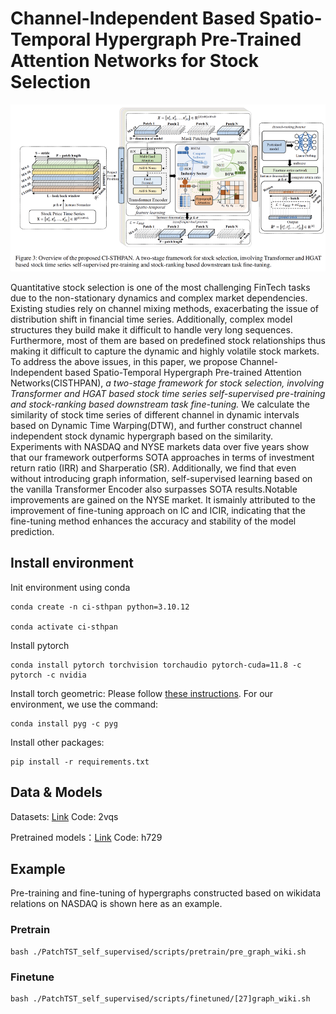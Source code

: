 # Channel-Independent Based Spatio-Temporal Hypergraph Pre-Trained Attention Networks for Stock Selection

![Overview of the proposed CI-STHPAN.](./imgs/overview.png)

Quantitative stock selection is one of the most challenging FinTech tasks due to the non-stationary dynamics and complex market dependencies. Existing studies rely on channel mixing methods, exacerbating the issue of distribution shift in financial time series. Additionally, complex model structures they build make it difficult to handle very long sequences. Furthermore, most of them are based on predefined stock relationships thus making it difficult to capture the dynamic and highly volatile stock markets. To address the above issues, in this paper, we propose Channel-Independent based Spatio-Temporal Hypergraph Pre-trained Attention Networks(CISTHPAN), *a two-stage framework for stock selection, involving Transformer and HGAT based stock time series self-supervised pre-training and stock-ranking based downstream task fine-tuning.* We calculate the similarity of stock time series of different channel in dynamic intervals based on Dynamic Time Warping(DTW), and further construct channel independent stock dynamic hypergraph based on the similarity. Experiments with NASDAQ and NYSE markets data over five years show that our framework outperforms SOTA approaches in terms of investment return ratio (IRR) and Sharperatio (SR). Additionally, we find that even without introducing graph information, self-supervised learning based on the vanilla Transformer Encoder also surpasses SOTA results.Notable improvements are gained on the NYSE market. It ismainly attributed to the improvement of fine-tuning approach on IC and ICIR, indicating that the fine-tuning method enhances the accuracy and stability of the model prediction.

## Install environment

Init environment using conda

```
conda create -n ci-sthpan python=3.10.12

conda activate ci-sthpan
```

Install pytorch

```
conda install pytorch torchvision torchaudio pytorch-cuda=11.8 -c pytorch -c nvidia
```

Install torch geometric: Please follow [these instructions](https://pytorch-geometric.readthedocs.io/en/latest/notes/installation.html).
For our environment, we use the command:

```
conda install pyg -c pyg
```

Install other packages:

```
pip install -r requirements.txt
```

## Data & Models

Datasets: [Link](https://pan.baidu.com/s/12SgBKg50pG-F3SpQA_x0tQ) Code: 2vqs

Pretrained models：[Link](https://pan.baidu.com/s/1HGJ0sAriVLRhc7KqkLC51w) Code: h729

## Example

Pre-training and fine-tuning of hypergraphs constructed based on wikidata relations on NASDAQ is shown here as an example.

### Pretrain

```
bash ./PatchTST_self_supervised/scripts/pretrain/pre_graph_wiki.sh
```

### Finetune

```
bash ./PatchTST_self_supervised/scripts/finetuned/[27]graph_wiki.sh
```





